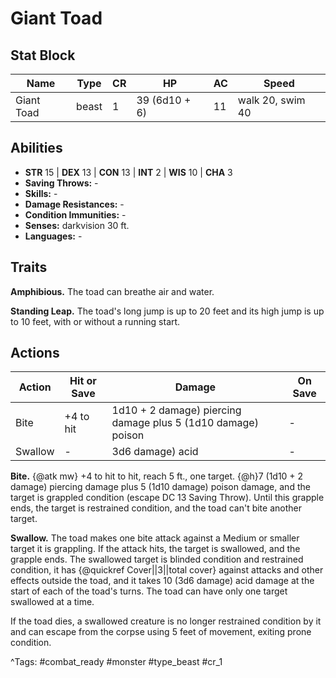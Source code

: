 # Giant Toad

## Stat Block

| Name | Type | CR | HP | AC | Speed |
|------|------|----|----|----|-------|
| Giant Toad | beast | 1 | 39 (6d10 + 6) | 11 | walk 20, swim 40 |

## Abilities

- **STR** 15 | **DEX** 13 | **CON** 13 | **INT** 2 | **WIS** 10 | **CHA** 3
- **Saving Throws:** -  
- **Skills:** -  
- **Damage Resistances:** -  
- **Condition Immunities:** -  
- **Senses:** darkvision 30 ft.  
- **Languages:** -

## Traits

**Amphibious.** The toad can breathe air and water.

**Standing Leap.** The toad's long jump is up to 20 feet and its high jump is up to 10 feet, with or without a running start.


## Actions

| Action | Hit or Save | Damage | On Save |
|--------|--------------|--------|----------|
| Bite | +4 to hit | 1d10 + 2 damage) piercing damage plus 5 (1d10 damage) poison | - |
| Swallow | - | 3d6 damage) acid | - |

**Bite.** {@atk mw} +4 to hit to hit, reach 5 ft., one target. {@h}7 (1d10 + 2 damage) piercing damage plus 5 (1d10 damage) poison damage, and the target is grappled condition (escape DC 13 Saving Throw). Until this grapple ends, the target is restrained condition, and the toad can't bite another target.

**Swallow.** The toad makes one bite attack against a Medium or smaller target it is grappling. If the attack hits, the target is swallowed, and the grapple ends. The swallowed target is blinded condition and restrained condition, it has {@quickref Cover||3||total cover} against attacks and other effects outside the toad, and it takes 10 (3d6 damage) acid damage at the start of each of the toad's turns. The toad can have only one target swallowed at a time.

If the toad dies, a swallowed creature is no longer restrained condition by it and can escape from the corpse using 5 feet of movement, exiting prone condition.


^Tags: #combat_ready #monster #type_beast #cr_1